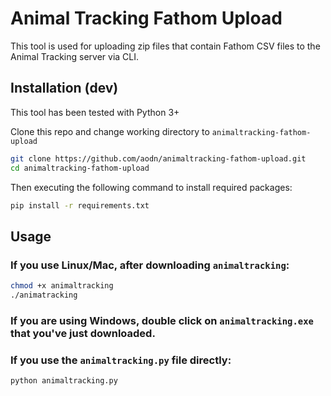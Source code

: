 # Animal Tracking Fathom Upload

This tool is used for uploading zip files that contain Fathom CSV files to the Animal Tracking server via CLI.

## Installation (dev)

This tool has been tested with Python 3+

Clone this repo and change working directory to `animaltracking-fathom-upload` 

```bash
git clone https://github.com/aodn/animaltracking-fathom-upload.git
cd animaltracking-fathom-upload
```

Then executing the following command to install required packages:

```bash
pip install -r requirements.txt
```

## Usage

### If you use Linux/Mac, after downloading `animaltracking`:

```bash
chmod +x animaltracking
./animatracking
```

### If you are using Windows, double click on `animaltracking.exe` that you've just downloaded.

### If you use the `animaltracking.py` file directly:

```bash
python animaltracking.py
```

